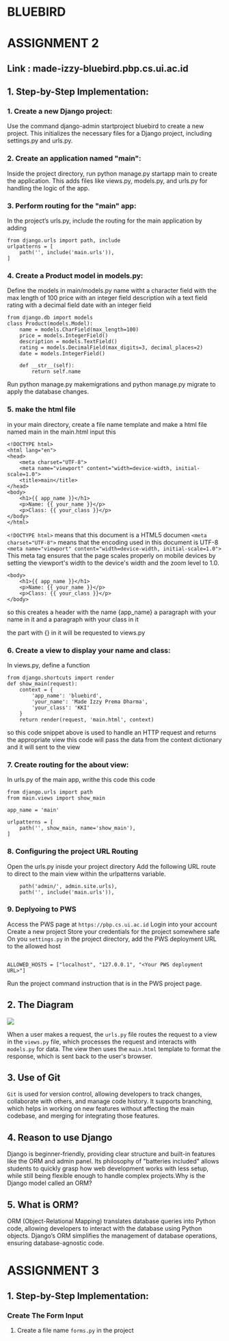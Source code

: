 # BLUEBIRD
# ASSIGNMENT 2
## Link : made-izzy-bluebird.pbp.cs.ui.ac.id
## 1. Step-by-Step Implementation:
### 1. Create a new Django project:

Use the command django-admin startproject bluebird to create a new project.
This initializes the necessary files for a Django project, including settings.py and urls.py.

### 2. Create an application named "main":

Inside the project directory, run python manage.py startapp main to create the application.
This adds files like views.py, models.py, and urls.py for handling the logic of the app.

### 3. Perform routing for the "main" app:

In the project’s urls.py, include the routing for the main application by adding

```
from django.urls import path, include
urlpatterns = [
    path('', include('main.urls')),
]
```

### 4. Create a Product model in models.py:

Define the models in main/models.py
name witht a character field with the max length of 100
price with an integer field
description wih a text field
rating with a decimal field 
date with an integer field

```
from django.db import models
class Product(models.Model):
    name = models.CharField(max_length=100)
    price = models.IntegerField()
    description = models.TextField()
    rating = models.DecimalField(max_digits=3, decimal_places=2)  
    date = models.IntegerField()  

    def __str__(self):
        return self.name
```
Run python manage.py makemigrations and python manage.py migrate to apply the database changes.

### 5. make the html file
in your main directory, create a file name template and make a html file named main
in the main.html input this

```
<!DOCTYPE html>
<html lang="en">
<head>
    <meta charset="UTF-8">
    <meta name="viewport" content="width=device-width, initial-scale=1.0">
    <title>main</title>
</head>
<body>
    <h1>{{ app_name }}</h1>
    <p>Name: {{ your_name }}</p>
    <p>Class: {{ your_class }}</p>
</body>
</html>
```

```<!DOCTYPE html>```
means that this document is a HTML5 documen
```<meta charset="UTF-8">```
means that the encoding used in this document is UTF-8
```<meta name="viewport" content="width=device-width, initial-scale=1.0">```
This meta tag ensures that the page scales properly on mobile devices by setting the viewport's width to the device's width and the zoom level to 1.0.
```
<body>
    <h1>{{ app_name }}</h1>
    <p>Name: {{ your_name }}</p>
    <p>Class: {{ your_class }}</p>
</body>
```
so this creates a header with the name {app_name}
a paragraph with your name in it
and a paragraph with your class in it

the part with {} in it will be requested to views.py

### 6. Create a view to display your name and class:
In views.py, define a function

```
from django.shortcuts import render
def show_main(request):
    context = {
        'app_name': 'bluebird', 
        'your_name': 'Made Izzy Prema Dharma',  
        'your_class': 'KKI'  
    }
    return render(request, 'main.html', context)
```

so this code snippet above is used to handle an HTTP request and returns the appropriate view
this code will pass the data from the context dictionary and it will sent to the view

### 7. Create routing for the about view:

In urls.py of the main app, writhe this code
this code 

```
from django.urls import path
from main.views import show_main

app_name = 'main'

urlpatterns = [
    path('', show_main, name='show_main'),
]
```

### 8. Configuring the project URL Routing

Open the urls.py inisde your project directory
Add the following URL route to direct to the main view within the urlpatterns variable.

```
    path('admin/', admin.site.urls),
    path('', include('main.urls')), 

```

### 9. Deplyoing to PWS

Access the PWS page at ```https://pbp.cs.ui.ac.id```
Login into your account
Create a new project
Store your credentials for the project somewhere safe
On you ```settings.py``` in the project directory, add the PWS deployment URL to the allowed host
```

ALLOWED_HOSTS = ["localhost", "127.0.0.1", "<Your PWS deployment URL>"]

```

Run the project command instruction that is in the PWS project page.

## 2. The Diagram

![](image/diagram.png)

When a user makes a request, the ```urls.py``` file routes the request to a view in the ```views.py``` file, which processes the request and interacts with ```models.py``` for data. The view then uses the ```main.html``` template to format the response, which is sent back to the user's browser.


## 3. Use of Git
```Git``` is used for version control, allowing developers to track changes, collaborate with others, and manage code history. It supports branching, which helps in working on new features without affecting the main codebase, and merging for integrating those features.

## 4. Reason to use Django
Django is beginner-friendly, providing clear structure and built-in features like the ORM and admin panel. Its philosophy of "batteries included" allows students to quickly grasp how web development works with less setup, while still being flexible enough to handle complex projects.Why is the Django model called an ORM?

## 5. What is ORM?
ORM (Object-Relational Mapping) translates database queries into Python code, allowing developers to interact with the database using Python objects. Django’s ORM simplifies the management of database operations, ensuring database-agnostic code.

# ASSIGNMENT 3
## 1. Step-by-Step Implementation:

### Create The Form Input
1. Create a file name ```forms.py``` in the project 


